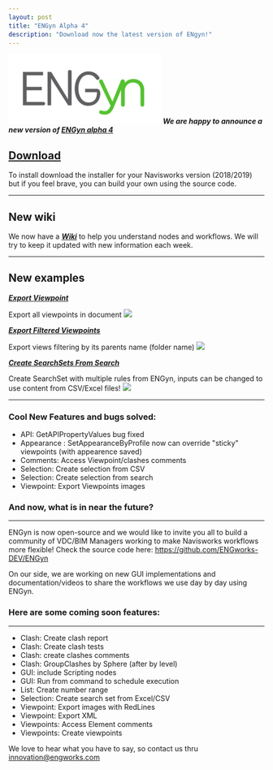 ```yaml
---
layout: post
title: "ENGyn Alpha 4"
description: "Download now the latest version of ENgyn!"
---
```


![](https://github.com/ENGworks-DEV/ENGyn/blob/master/tools/ENGyn-300x138.png?raw=true)
***We are happy to announce a new version of [ENGyn alpha 4](https://github.com/ENGworks-DEV/ENGyn/releases/tag/0.1.4.alpha4)***

## [Download](https://github.com/ENGworks-DEV/ENGyn/releases/tag/0.1.4.alpha4)
To install download the installer for your Navisworks version (2018/2019) but if you feel brave, you can build your own using the source code.

------
## New wiki

We now have a [***Wiki***](https://github.com/ENGworks-DEV/ENGyn/wiki) to help you understand nodes and workflows. 
We will try to keep it updated with new information each week.

------
## New examples

[***Export Viewpoint***](https://github.com/ENGworks-DEV/ENGyn/blob/master/examples/ExportViewpoint.vplxml)

Export all viewpoints in document
![](/ENGyn/assests/img/ExportViewpoint.png)

[***Export Filtered Viewpoints***](https://github.com/ENGworks-DEV/ENGyn/blob/master/examples/ExportFilteredViewpoints.vplxml)

Export views filtering by its parents name (folder name)
![](/ENGyn/assests/img/ExportFilteredViewpoints.png)


[***Create SearchSets From Search***](https://github.com/ENGworks-DEV/ENGyn/blob/master/examples/CreateSearchSetsFromSearch.vplxml)

Create SearchSet with multiple rules from ENGyn, inputs can be changed to use content from CSV/Excel files!
![](/ENGyn/assests/img/CreateSearchSetsFromSearch.png)


------

### Cool New Features and bugs solved:

* API: GetAPIPropertyValues bug fixed
* Appearance : SetAppearanceByProfile now can override "sticky" viewpoints (with appearence saved)
* Comments: Access Viewpoint/clashes comments
* Selection: Create selection from CSV
* Selection: Create selection from search
* Viewpoint: Export Viewpoints images


### And now, what is in near the future?
------------------------------------------------------------


ENGyn is now open-source and we would like to invite you all to build a community of VDC/BIM Managers working to make Navisworks workflows more flexible! Check the source code here:  https://github.com/ENGworks-DEV/ENGyn

On our side, we are working on new GUI implementations and documentation/videos to share the workflows we use day by day using ENGyn.

### Here are some coming soon features:
------------------------------------------------------------
* Clash: Create clash report
* Clash: Create clash tests
* Clash: create clashes comments
* Clash: GroupClashes by Sphere (after by level)
* GUI: include Scripting nodes
* GUI: Run from command to schedule execution
* List: Create number range
* Selection: Create search set from Excel/CSV
* Viewpoint: Export images with RedLines
* Viewpoint: Export XML
* Viewpoints: Access Element comments
* Viewpoints: Create viewpoints


We love to hear what you have to say, so contact us thru [innovation@engworks.com](mailto:minnovation@engworks.com?subject=ENGyn%200.1.2:%20Feedback)

